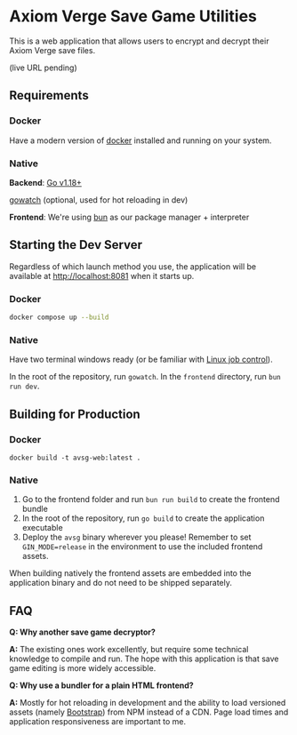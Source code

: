 # Axiom Verge Save Game Utilities

This is a web application that allows users to encrypt and decrypt their Axiom Verge save files.

(live URL pending)

## Requirements

### Docker

Have a modern version of [docker](https://docs.docker.com/engine/install/) installed and running on your system.

### Native

**Backend**:
[Go v1.18+](https://go.dev)

[gowatch](https://github.com/silenceper/gowatch) (optional, used for hot reloading in dev)

**Frontend**:
We're using [bun](https://bun.sh) as our package manager + interpreter

## Starting the Dev Server

Regardless of which launch method you use, the application will be available at [http://localhost:8081](http://localhost:8081) when it starts up.

### Docker

```sh
docker compose up --build
```

### Native

Have two terminal windows ready (or be familiar with [Linux job control](https://linuxcommand.org/lc3_lts0100.php)).

In the root of the repository, run `gowatch`. In the `frontend` directory, run `bun run dev`.

## Building for Production

### Docker

`docker build -t avsg-web:latest .`

### Native

1. Go to the frontend folder and run `bun run build` to create the frontend bundle
2. In the root of the repository, run `go build` to create the application executable
3. Deploy the `avsg` binary wherever you please! Remember to set `GIN_MODE=release` in the environment to use the included frontend assets.

When building natively the frontend assets are embedded into the application binary and do not need to be shipped separately.

## FAQ

**Q: Why another save game decryptor?**

**A:** The existing ones work excellently, but require some technical knowledge to compile and run. The hope with this application is that save game editing is more widely accessible.

**Q: Why use a bundler for a plain HTML frontend?**

**A:** Mostly for hot reloading in development and the ability to load versioned assets (namely [Bootstrap](https://getbootstrap.com)) from NPM instead of a CDN. Page load times and application responsiveness are important to me.
